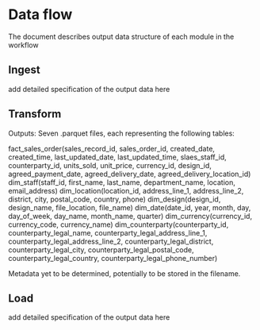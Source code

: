# Data flow
The document describes output data structure of each module in the workflow

## Ingest
add detailed specification of the output data here

## Transform
Outputs:
Seven .parquet files, each representing the following tables:

fact_sales_order(sales_record_id, sales_order_id, created_date, created_time, last_updated_date, last_updated_time, slaes_staff_id, counterparty_id, units_sold, unit_price, currency_id, design_id, agreed_payment_date, agreed_delivery_date, agreed_delivery_location_id)
dim_staff(staff_id, first_name, last_name, department_name, location, email_address)
dim_location(location_id, address_line_1, address_line_2, district, city, postal_code, country, phone)
dim_design(design_id, design_name, file_location, file_name)
dim_date(date_id, year, month, day, day_of_week, day_name, month_name, quarter)
dim_currency(currency_id, currency_code, currency_name)
dim_counterparty(counterparty_id, counterparty_legal_name, counterparty_legal_address_line_1, counterparty_legal_address_line_2, counterparty_legal_district, counterparty_legal_city, counterparty_legal_postal_code, counterparty_legal_country, counterparty_legal_phone_number)

Metadata yet to be determined, potentially to be stored in the filename.

## Load
add detailed specification of the output data here
